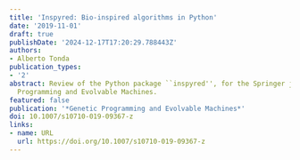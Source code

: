 ```yaml
---
title: 'Inspyred: Bio-inspired algorithms in Python'
date: '2019-11-01'
draft: true
publishDate: '2024-12-17T17:20:29.788443Z'
authors:
- Alberto Tonda
publication_types:
- '2'
abstract: Review of the Python package ``inspyred'', for the Springer journal Genetic
  Programming and Evolvable Machines.
featured: false
publication: '*Genetic Programming and Evolvable Machines*'
doi: 10.1007/s10710-019-09367-z
links:
- name: URL
  url: https://doi.org/10.1007/s10710-019-09367-z
---
```


